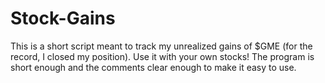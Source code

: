 # Stock-Gains
This is a short script meant to track my unrealized gains of $GME (for the record, I closed my position). Use it with your own stocks! The program is short enough and the comments clear enough to make it easy to use.

